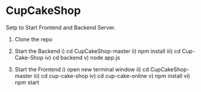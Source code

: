 # CupCakeShop

Setp to Start Frontend and Backend Server.

1) Clone the repo
2) Start the Backend
    i) cd CupCakeShop-master
   ii) npm install
  iii) cd Cup-Cake-Shop
   iv) cd backend
    v) node app.js
    
3) Start the Frontend
    i) open new terminal window
   ii) cd CupCakeShop-master
  iii) cd cup-cake-shop
   iv) cd cup-cake-online
    v) npm install
   vi) npm start 
    
    
    
